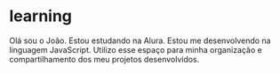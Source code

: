 # learning
  Olá sou o João.
  Estou estudando na Alura.
  Estou me desenvolvendo na linguagem JavaScript.
  Utilizo esse espaço para minha organização e compartilhamento dos meu projetos desenvolvidos.
